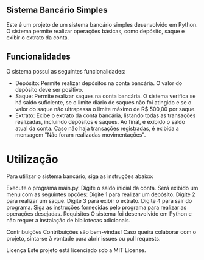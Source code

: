 ## Sistema Bancário Simples
Este é um projeto de um sistema bancário simples desenvolvido em Python. O sistema permite realizar operações básicas, como depósito, saque e exibir o extrato da conta.

## Funcionalidades
O sistema possui as seguintes funcionalidades:

- Depósito: Permite realizar depósitos na conta bancária. O valor do depósito deve ser positivo.
- Saque: Permite realizar saques na conta bancária. O sistema verifica se há saldo suficiente, se o limite diário de saques não foi atingido e se o valor do saque não ultrapassa o limite máximo de R$ 500,00 por saque.
- Extrato: Exibe o extrato da conta bancária, listando todas as transações realizadas, incluindo depósitos e saques. Ao final, é exibido o saldo atual da conta. Caso não haja transações registradas, é exibida a mensagem "Não foram realizadas movimentações".

# Utilização
Para utilizar o sistema bancário, siga as instruções abaixo:

Execute o programa main.py.
Digite o saldo inicial da conta.
Será exibido um menu com as seguintes opções:
Digite 1 para realizar um depósito.
Digite 2 para realizar um saque.
Digite 3 para exibir o extrato.
Digite 4 para sair do programa.
Siga as instruções fornecidas pelo programa para realizar as operações desejadas.
Requisitos
O sistema foi desenvolvido em Python e não requer a instalação de bibliotecas adicionais.

Contribuições
Contribuições são bem-vindas! Caso queira colaborar com o projeto, sinta-se à vontade para abrir issues ou pull requests.

Licença
Este projeto está licenciado sob a MIT License.
